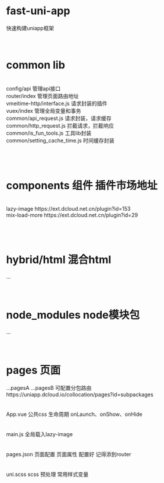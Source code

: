 # fast-uni-app
快速构建uniapp框架
<br/>
<br/>
<br/>
<h1>common lib</h1>
<br/>
config/api 管理api接口<br/>
router/index 管理页面路由地址<br/>
vmeitime-http/interface.js 请求封装的插件<br/>
vuex/index 管理全局变量和事务<br/>
common/api_request.js 请求封装，请求缓存<br/>
common/http_request.js 拦截请求，拦截响应<br/>
common/is_fun_tools.js 工具lib封装<br/>
common/setting_cache_time.js 时间缓存封装<br/>
<br/>
<br/>
<br/>
<h1>components 组件            插件市场地址</h1>
<br/>
lazy-image	              https://ext.dcloud.net.cn/plugin?id=153<br/>
mix-load-more             https://ext.dcloud.net.cn/plugin?id=29<br/>
<br/>
<br/>
<br/>
<h1>hybrid/html 混合html</h1>
...
<br/>
<br/>
<br/>
<h1>node_modules node模块包</h1>
...
<br/>
<br/>
<br/>
<h1>pages 页面</h1>
...pagesA
...pagesB
可配置分包路由 https://uniapp.dcloud.io/collocation/pages?id=subpackages
<br/>
<br/>
<br/>
App.vue
公共css
生命周期 onLaunch、onShow、onHide
<br/>
<br/>
<br/>
main.js
全局载入lazy-image
<br/>
<br/>
<br/>
pages.json
页面配置 页面属性
配置好 记得添到router
<br/>
<br/>
<br/>
uni.scss
scss 预处理 常用样式变量
